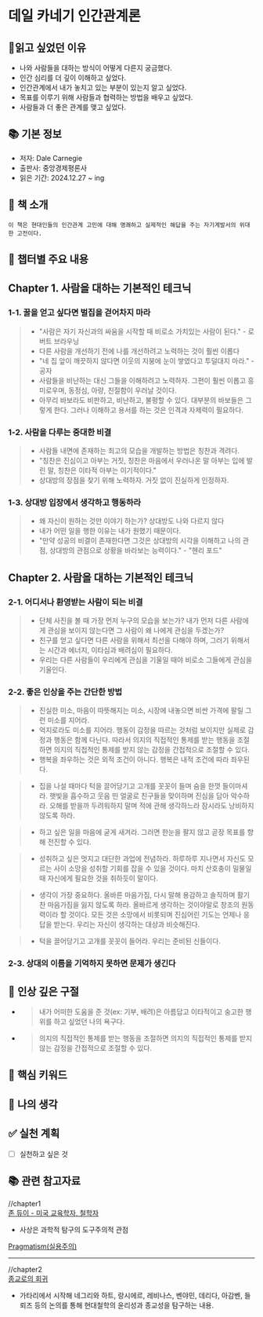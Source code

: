 # 데일 카네기 인간관계론
## 👀읽고 싶었던 이유
- 나와 사람들을 대하는 방식이 어떻게 다른지 궁금했다.
- 인간 심리를 더 깊이 이해하고 싶었다.
- 인간관계에서 내가 놓치고 있는 부분이 있는지 알고 싶었다.
- 목표를 이루기 위해 사람들과 협력하는 방법을 배우고 싶었다.
- 사람들과 더 좋은 관계를 맺고 싶었다.

## 📚 기본 정보
- 저자: Dale Carnegie
- 출판사: 중앙경제평론사
- 읽은 기간: 2024.12.27 ~ ing

## 📖 책 소개
```
이 책은 현대인들의 인간관계 고민에 대해 명쾌하고 실제적인 해답을 주는 자기계발서의 위대한 고전이다.
```

## 📑 챕터별 주요 내용
## Chapter 1. 사람을 대하는 기본적인 테크닉

### 1-1. 꿀을 얻고 싶다면 벌집을 걷어차지 마라
> * "사람은 자기 자신과의 싸움을 시작할 때 비로소 가치있는 사람이 된다." - 로버트 브라우닝
> * 다른 사람을 개선하기 전에 나를 개선하려고 노력하는 것이 훨씬 이롭다
> * "네 집 앞이 깨끗하지 않다면 이웃의 지붕에 눈이 쌓였다고 투덜대지 마라." - 공자
> * 사람들을 비난하는 대신 그들을 이해하려고 노력하자. 그편이 훨씬 이롭고 흥미로우며, 동정심, 아량, 친절함이 우러날 것이다.
> * 아무리 바보라도 비판하고, 비난하고, 불평할 수 있다. 대부분의 바보들은 그렇게 한다. 그러나 이해하고 용서를 하는 것은 인격과 자제력이 필요하다.

### 1-2. 사람을 다루는 중대한 비결
> * 사람들 내면에 존재하는 최고의 모습을 개발하는 방법은 칭찬과 격려다.
> * "칭찬은 진심이고 아부는 거짓, 칭찬은 마음에서 우러나온 말 아부는 입에 발린 말, 칭찬은 이타적 아부는 이기적이다."
> * 상대방의 장점을 찾기 위해 노력하자. 거짓 없이 진실하게 인정하자.

### 1-3. 상대방 입장에서 생각하고 행동하라
> * 왜 자신이 원하는 것만 이야기 하는가? 상대방도 나와 다르지 않다
> * 내가 어떤 일을 행한 이유는 내가 원했기 때문이다.
> * "만약 성공의 비결이 존재한다면 그것은 상대방의 시각을 이해하고 나의 관점, 상대방의 관점으로 상황을 바라보는 능력이다." - "헨리 포드"

## Chapter 2. 사람을 대하는 기본적인 테크닉

### 2-1. 어디서나 환영받는 사람이 되는 비결
> * 단체 사진을 볼 때 가장 먼저 누구의 모습을 보는가? 내가 먼저 다른 사람에게 관심을 보이지 않는다면 그 사람이 왜 나에게 관심을 두겠는가?
> * 친구를 얻고 싶다면 다른 사람을 위해서 최선을 다해야 하며, 그러기 위해서는 시간과 에너지, 이타심과 배려심이 필요하다.
> * 우리는 다른 사람들이 우리에게 관심을 기울일 때야 비로소 그들에게 관심을 기울인다.

### 2-2. 좋은 인상을 주는 간단한 방법
> * 진실한 미소, 마음이 따뜻해지는 미소, 시장에 내놓으면 비싼 가격에 팔릴 그런 미소를 지어라.
> * 억지로라도 미소를 지어라. 행동이 감정을 따르는 것처럼 보이지만 실제로 감정과 행동은 함께 다닌다. 따라서 의지의 직접적인 통제를 받는 행동을 조절하면 의지의 직접적인 통제를 받지 않는 감정을 간접적으로 조절할 수 있다.
> * 행복을 좌우하는 것은 외적 조건이 아니다. 행복은 내적 조건에 따라 좌우된다.

> * 집을 나설 때마다 턱을 끌어당기고 고개를 꼿꼿이 들며 숨을 한껏 들이마셔라. 햇빛을 흡수하고 웃음 띤 얼굴로 친구들을 맞이하며 진심을 담아 악수하라. 오해를 받을까 두려워하지 말며 적에 관해 생각하느라 잠시라도 낭비하지 않도록 하라.

> * 하고 싶은 일을 마음에 굳게 새겨라. 그러면 한눈을 팔지 않고 곧장 목표를 향해 전진할 수 있다. 

> * 성취하고 싶은 멋지고 대단한 과업에 전념하라. 하루하루 지나면서 자신도 모르는 사이 소망을 성취할 기회를 잡을 수 있을 것이다. 마치 산호충이 밀물일 때 자신에게 필요한 것을 취하듯이 말이다.

> * 생각이 가장 중요하다. 올바른 마음가짐, 다시 말해 용감하고 솔직하며 활기찬 마음가짐을 잃지 않도록 하라. 올바르게 생각하는 것이야말로 창조의 원동력이라 할 것이다. 모든 것은 소망에서 비롯되며 진심어린 기도는 언제나 응답을 받는다. 우리는 자신이 생각하는 대상과 비슷해진다.

> * 턱을 끌어당기고 고개를 꼿꼿이 들어라. 우리는 준비된 신들이다.

### 2-3. 상대의 이름을 기억하지 못하면 문제가 생긴다




## 💭 인상 깊은 구절
- > 내가 어떠한 도움을 준 것(ex: 기부, 배려)은 아름답고 이타적이고 숭고한 행위를 하고 싶었던 나의 욕구다.

- > 의지의 직접적인 통제를 받는 행동을 조절하면 의지의 직접적인 통제를 받지 않는 감정을 간접적으로 조절할 수 있다.


## 🔑 핵심 키워드

## 📝 나의 생각

## ✅ 실천 계획
- [ ] 실천하고 싶은 것

## 📚 관련 참고자료
//chapter1<br>
[존 듀이 - 미국 교육학자, 철학자](https://www.google.com/search?q=%EB%93%80%EC%9D%B4)
- 사상은 과학적 탐구의 도구주의적 관점

[Pragmatism(실용주의)](https://www.google.com/search?q=%EC%8B%A4%EC%9A%A9%EC%A3%BC%EC%9D%98)

<hr>

//chapter2<br>
[종교로의 회귀](https://product.kyobobook.co.kr/detail/S000001268926)
- 가타리에서 시작해 네그리와 하트, 랑시에르, 레비나스, 벤야민, 데리다, 아감벤, 들뢰즈 등의 논의를 통해 현대철학의 윤리성과 종교성을 탐구하는 내용.